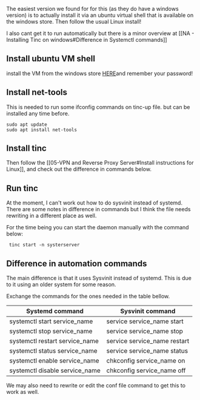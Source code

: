 
The easiest version we found for for this (as they do have a windows version) is to actually install it via an ubuntu virtual shell that is available on the windows store. Then follow the usual Linux install!

I also cant get it to run automatically but there is a minor overview at [[NA - Installing Tinc on windows#Difference in Systemctl commands]]

## Install ubuntu VM shell

install the VM from the windows store [HERE](https://www.microsoft.com/store/productId/9PDXGNCFSCZV?ocid=pdpshare)and remember your password!

## Install net-tools

This is needed to run some ifconfig commands on tinc-up file. but can be installed any time before. 

``` shell
sudo apt update
sudo apt install net-tools
```

## Install tinc

Then follow the [[05-VPN and Reverse Proxy Server#Install instructions for Linux]], and check out the difference in commands below.

## Run tinc

At the moment, I can't work out how to do sysvinit instead of systemd. There are some notes in difference in commands but I think the file needs rewriting in a different place as well. 

For the time being you can start the daemon manually with the command below:
``` shell
 tinc start -n systerserver
```
## Difference in automation commands

The main difference is that it uses Sysvinit instead of systemd. This is due to it using an older system for some reason.

Exchange the commands for the ones needed in the table bellow.

|Systemd command|Sysvinit command|
|---|---|
|systemctl start service_name|service service_name start|
|systemctl stop service_name|service service_name stop|
|systemctl restart service_name|service service_name restart|
|systemctl status service_name|service service_name status|
|systemctl enable service_name|chkconfig service_name on|
|systemctl disable service_name|chkconfig service_name off|

We may also need to rewrite or edit the conf file command to get this to work as well.